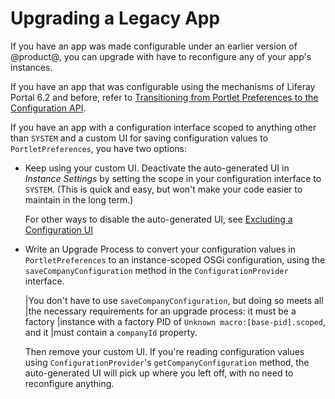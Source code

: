 # Upgrading a Legacy App

If you have an app was made configurable under an earlier version of @product@,
you can upgrade with have to reconfigure any of your app's instances.

If you have an app that was configurable using the mechanisms of Liferay Portal
6.2 and before, refer to 
[Transitioning from Portlet Preferences to the Configuration API](/develop/tutorials/-/knowledge_base/7-0/transitioning-from-portlet-preferences-to-the-configuration-api).

If you have an app with a configuration interface scoped to anything other than
`SYSTEM` and a custom UI for saving configuration values to
`PortletPreferences`, you have two options:

-   Keep using your custom UI. Deactivate the auto-generated UI in *Instance
    Settings* by setting the scope in your configuration interface to `SYSTEM`.
    (This is quick and easy, but won't make your code easier to maintain in the
    long term.)

    For other ways to disable the auto-generated UI, see
    [Excluding a Configuration UI](/docs/7-2/frameworks/-/knowledge_base/f/customizing-the-configuration-user-interface#exluding-a-configuration-ui)

-   Write an Upgrade Process to convert your configuration values in
    `PortletPreferences` to an instance-scoped OSGi configuration, using the
    `saveCompanyConfiguration` method in the `ConfigurationProvider` interface.

    |You don't have to use `saveCompanyConfiguration`, but doing so meets all
    |the necessary requirements for an upgrade process: it must be a factory
    |instance with a factory PID of `Unknown macro:[base-pid].scoped`, and it
    |must contain a `companyId` property.

    Then remove your custom UI. If you're reading configuration values
    using `ConfigurationProvider`'s `getCompanyConfiguration` method, the
    auto-generated UI will pick up where you left off, with no need to
    reconfigure anything.
